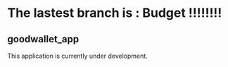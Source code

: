 # The lastest branch is : Budget !!!!!!!!

## goodwallet_app

This application is currently under development.
